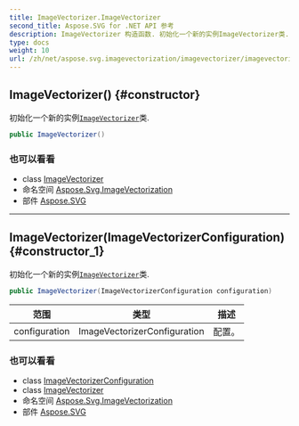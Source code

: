 ```yaml
---
title: ImageVectorizer.ImageVectorizer
second_title: Aspose.SVG for .NET API 参考
description: ImageVectorizer 构造函数. 初始化一个新的实例ImageVectorizer类.
type: docs
weight: 10
url: /zh/net/aspose.svg.imagevectorization/imagevectorizer/imagevectorizer/
---
```

## ImageVectorizer() {#constructor}

初始化一个新的实例[`ImageVectorizer`](../)类.

```csharp
public ImageVectorizer()
```

### 也可以看看

* class [ImageVectorizer](../)
* 命名空间 [Aspose.Svg.ImageVectorization](../../imagevectorizer/)
* 部件 [Aspose.SVG](../../../)

---

## ImageVectorizer(ImageVectorizerConfiguration) {#constructor_1}

初始化一个新的实例[`ImageVectorizer`](../)类.

```csharp
public ImageVectorizer(ImageVectorizerConfiguration configuration)
```

| 范围 | 类型 | 描述 |
| --- | --- | --- |
| configuration | ImageVectorizerConfiguration | 配置。 |

### 也可以看看

* class [ImageVectorizerConfiguration](../../imagevectorizerconfiguration/)
* class [ImageVectorizer](../)
* 命名空间 [Aspose.Svg.ImageVectorization](../../imagevectorizer/)
* 部件 [Aspose.SVG](../../../)


